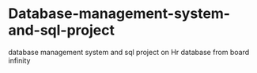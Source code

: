 # Database-management-system-and-sql-project
database management system and sql project on Hr database from board infinity
